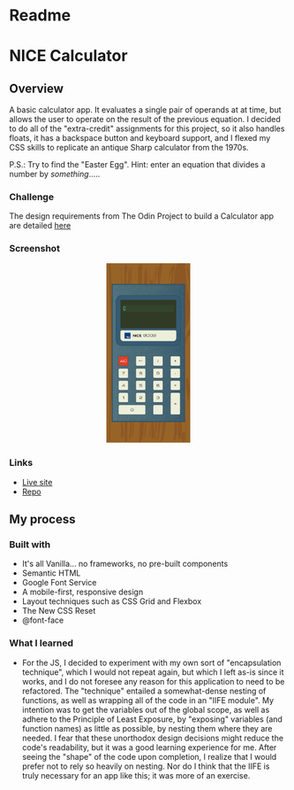 # Readme
# NICE Calculator

## Overview

A basic calculator app. It evaluates a single pair of operands at at time, but 
allows the user to operate on the result of the previous equation.  I decided to 
do all of the "extra-credit" assignments for this project, so it also handles 
floats, it has a backspace button and keyboard support, and I flexed my CSS skills
to replicate an antique Sharp calculator from the 1970s.       

P.S.: Try to find the "Easter Egg".  Hint: enter an equation that divides a number by *something*.....

### Challenge

The design requirements from The Odin Project to build a Calculator app are detailed
[here](https://www.theodinproject.com/paths/foundations/courses/foundations/lessons/calculator)

### Screenshot
<p align="center">
  <img src="./screenshot_for_readme.png" width="30%" height="30%">
</p>


### Links

- [Live site](https://mattdimicelli.github.io/calculator2/)
- [Repo](https://github.com/mattdimicelli/No_Framework_Calculator)

## My process

### Built with

- It's all Vanilla... no frameworks, no pre-built components
- Semantic HTML
- Google Font Service
- A mobile-first, responsive design
- Layout techniques such as CSS Grid and Flexbox
- The New CSS Reset
- @font-face


### What I learned

- For the JS, I decided to experiment with my own sort of "encapsulation technique", which I would not repeat again, but which I left as-is since it works, and I do not foresee any reason for this application to need to be refactored.  The "technique" entailed a somewhat-dense nesting of functions, as well as wrapping all of the code in an "IIFE module".  My intention was to get the variables out of the global scope, as well as adhere to the Principle of Least Exposure, by "exposing" variables (and function names) as little as possible, by nesting them where they are needed. I fear that these unorthodox design decisions might reduce the code's readability, but it was a good learning experience for me.  After seeing the "shape" of the code upon completion, I realize that I would prefer not to rely so heavily on nesting.  Nor do I think that the IIFE is truly necessary for an app like this; it was more of an exercise.


